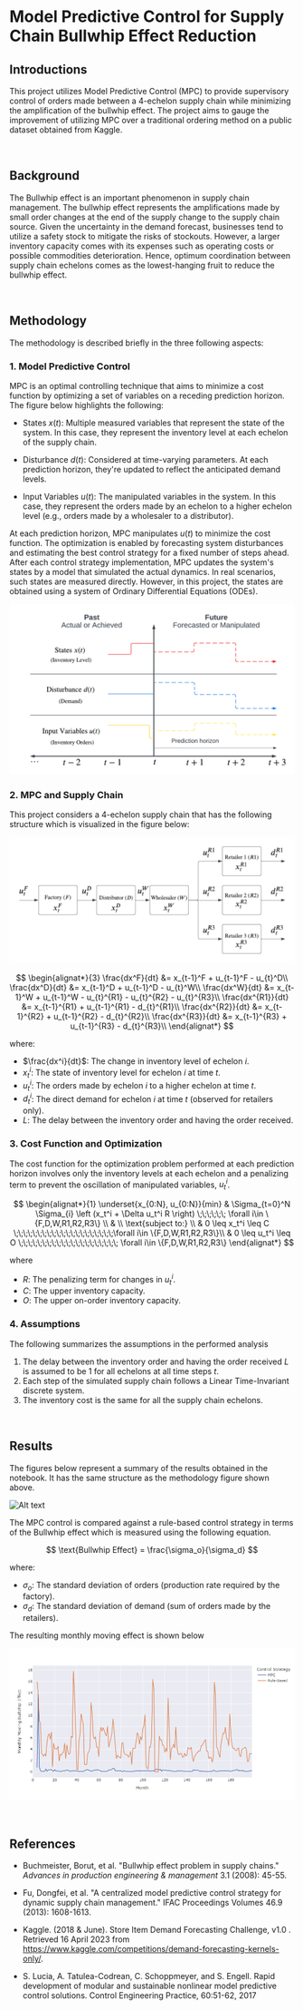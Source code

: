 # Model Predictive Control for Supply Chain Bullwhip Effect Reduction
## Introductions
This project utilizes Model Predictive Control (MPC) to provide supervisory control of orders made between a 4-echelon supply chain while minimizing the amplification of the bullwhip effect. The project aims to gauge the improvement of utilizing MPC over a traditional ordering method on a public dataset obtained from Kaggle.  

<br> 

## Background
The Bullwhip effect is an important phenomenon in supply chain management. The bullwhip effect represents the amplifications made by small order changes at the end of the supply change to the supply chain source. Given the uncertainty in the demand forecast, businesses tend to utilize a safety stock to mitigate the risks of stockouts. However, a larger inventory capacity comes with its expenses such as operating costs or possible commodities deterioration. Hence, optimum coordination between supply chain echelons comes as the lowest-hanging fruit to reduce the bullwhip effect.  

<br>

## Methodology 
The methodology is described briefly in the three following aspects: 

### **1. Model Predictive Control** 
MPC is an optimal controlling technique that aims to minimize a cost function by optimizing a set of variables on a receding prediction horizon. The figure below highlights the following:

- States $x(t)$: Multiple measured variables that represent the state of the system. In this case, they represent the inventory level at each echelon of the supply chain.

- Disturbance $d(t)$: Considered at time-varying parameters. At each prediction horizon, they're updated to reflect the anticipated demand levels. 

- Input Variables $u(t)$: The manipulated variables in the system. In this case, they represent the orders made by an echelon to a higher echelon level (e.g., orders made by a wholesaler to a distributor).

At each prediction horizon, MPC manipulates $u(t)$ to minimize the cost function. The optimization is enabled by forecasting system disturbances and estimating the best control strategy for a fixed number of steps ahead. After each control strategy implementation, MPC updates the system's states by a model that simulated the actual dynamics. In real scenarios, such states are measured directly. However, in this project, the states are obtained using a system of Ordinary Differential Equations (ODEs). 

<img src="images/mpc-supply_chain.png" />

### **2. MPC and Supply Chain** 
This project considers a 4-echelon supply chain that has the following structure which is visualized in the figure below: 


<img src="images/supply_chain_chart.png" />


$$
\begin{alignat*}{3}
\frac{dx^F}{dt}    &= x_{t-1}^F + u_{t-1}^F - u_{t}^D\\
\frac{dx^D}{dt}    &= x_{t-1}^D + u_{t-1}^D - u_{t}^W\\
\frac{dx^W}{dt}    &= x_{t-1}^W + u_{t-1}^W - u_{t}^{R1} - u_{t}^{R2} - u_{t}^{R3}\\
\frac{dx^{R1}}{dt} &= x_{t-1}^{R1} + u_{t-1}^{R1} - d_{t}^{R1}\\
\frac{dx^{R2}}{dt} &= x_{t-1}^{R2} + u_{t-1}^{R2} - d_{t}^{R2}\\
\frac{dx^{R3}}{dt} &= x_{t-1}^{R3} + u_{t-1}^{R3} - d_{t}^{R3}\\
\end{alignat*}
$$

where: 
- $\frac{dx^i}{dt}$: The change in inventory level of echelon $i$.
- $x_{t}^i$: The state of inventory level for echelon $i$ at time $t$.
- $u_{t}^i$: The orders made by echelon $i$ to a higher echelon at time $t$.
- $d_{t}^{i}$: The direct demand for echelon $i$ at time $t$ (observed for retailers only).
- $L$: The delay between the inventory order and having the order received.



### **3. Cost Function and Optimization**
The cost function for the optimization problem performed at each prediction horizon involves only the inventory levels at each echelon and a penalizing term to prevent the oscillation of manipulated variables, $u_t^i$.   





$$
\begin{alignat*}{1}
\underset{x_{0:N}, u_{0:N}}{min} & \Sigma_{t=0}^N \Sigma_{i} \left (x_t^i + \Delta u_t^i R \right) \;\;\;\;\;\; \forall i\in \{F,D,W,R1,R2,R3\} \\
& \\
\text{subject to:} \\
& 0 \leq x_t^i \leq C  \;\;\;\;\;\;\;\;\;\;\;\;\;\;\;\;\;\;\;\;\;\forall i\in \{F,D,W,R1,R2,R3\}\\
& 0 \leq u_t^i \leq O  \;\;\;\;\;\;\;\;\;\;\;\;\;\;\;\;\;\;\;\;\; \forall i\in \{F,D,W,R1,R2,R3\}
\end{alignat*}
$$

where 
- $R$: The penalizing term for changes in $u_t^i$.
- $C$: The upper inventory capacity.
- $O$: The upper on-order inventory capacity.


### **4. Assumptions**
The following summarizes the assumptions in the performed analysis

1. The delay between the inventory order and having the order received $L$ is assumed to be 1 for all echelons at all time steps $t$.
2. Each step of the simulated supply chain follows a Linear Time-Invariant discrete system. 
3. The inventory cost is the same for all the supply chain echelons. 






<br>

## Results
The figures below represent a summary of the results obtained in the notebook. It has the same structure as the methodology figure shown above. 

![Alt text](images/results.gif)

The MPC control is compared against a rule-based control strategy in terms of the Bullwhip effect which is measured using the following equation. 

$$ \text{Bullwhip Effect} = \frac{\sigma_o}{\sigma_d} $$

where: 
- $\sigma_o$: The standard deviation of orders (production rate required by the factory).
- $\sigma_d$: The standard deviation of demand (sum of orders made by the retailers). 

The resulting monthly moving effect is shown below

![Alt text](images/bullwhip_effect.png)


<br>



## References
- Buchmeister, Borut, et al. "Bullwhip effect problem in supply chains." *Advances in production engineering & management* 3.1 (2008): 45-55.

- Fu, Dongfei, et al. "A centralized model predictive control strategy for dynamic supply chain management." IFAC Proceedings Volumes 46.9 (2013): 1608-1613.

- Kaggle. (2018 & June). Store Item Demand Forecasting Challenge, v1.0 . Retrieved 16 April 2023 from https://www.kaggle.com/competitions/demand-forecasting-kernels-only/. 

- S. Lucia, A. Tatulea-Codrean, C. Schoppmeyer, and S. Engell. Rapid development of modular and sustainable nonlinear model predictive control solutions. Control Engineering Practice, 60:51-62, 2017


